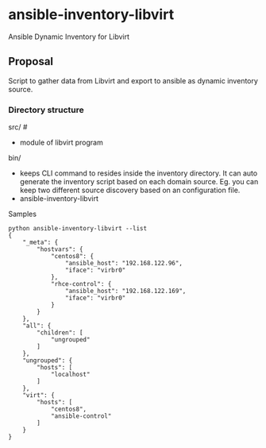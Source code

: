 # ansible-inventory-libvirt

Ansible Dynamic Inventory for Libvirt

## Proposal

Script to gather data from Libvirt and export to ansible as dynamic inventory source.



### Directory structure

src/ # 
- module of libvirt program

bin/ 
- keeps CLI command to resides inside the inventory directory. It can auto generate the 
inventory script based on each domain source. Eg. you can keep two different source discovery 
based on an configuration file.
- ansible-inventory-libvirt



Samples

~~~
python ansible-inventory-libvirt --list
{
    "_meta": {
        "hostvars": {
            "centos8": {
                "ansible_host": "192.168.122.96",
                "iface": "virbr0"
            },
            "rhce-control": {
                "ansible_host": "192.168.122.169",
                "iface": "virbr0"
            }
        }
    },
    "all": {
        "children": [
            "ungrouped"
        ]
    },
    "ungrouped": {
        "hosts": [
            "localhost"
        ]
    },
    "virt": {
        "hosts": [
            "centos8",
            "ansible-control"
        ]
    }
}

~~~
